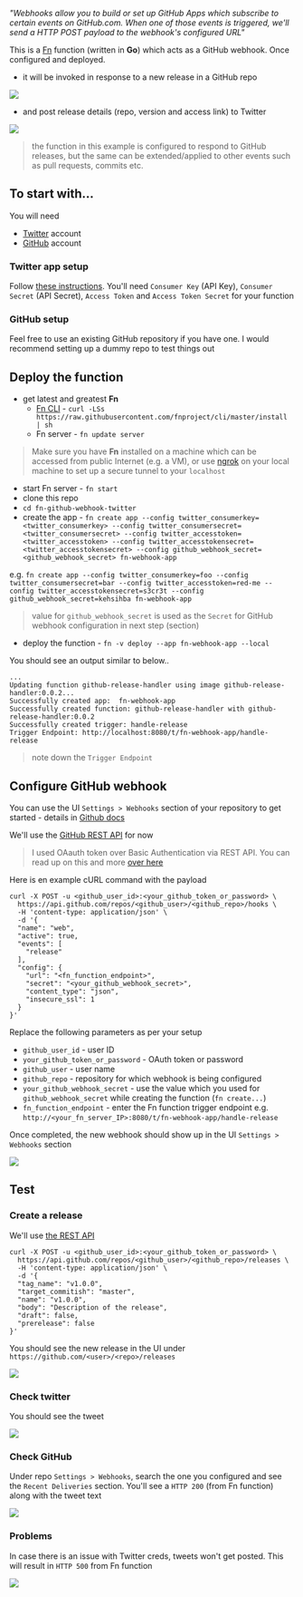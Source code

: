 *"Webhooks allow you to build or set up GitHub Apps which subscribe to certain events on GitHub.com. When one of those events is triggered, we'll send a HTTP POST payload to the webhook's configured URL"*

This is a [Fn](https://github.com/fnproject/cli) function (written in **Go**) which acts as a GitHub webhook. Once configured and deployed.

- it will be invoked in response to a new release in a GitHub repo 

![](images/rel_.JPG)


- and post release details (repo, version and access link) to Twitter

![](images/success_tweet.JPG)

> the function in this example is configured to respond to GitHub releases, but the same can be extended/applied to other events such as pull requests, commits etc.

## To start with...

You will need

- [Twitter](https://twitter.com/) account
- [GitHub](https://github.com/) account

### Twitter app setup

Follow [these instructions](https://apps.twitter.com/). You'll need `Consumer Key` (API Key), `Consumer Secret` (API Secret), `Access Token` and `Access Token Secret` for your function

### GitHub setup

Feel free to use an existing GitHub repository if you have one. I would recommend setting up a dummy repo to test things out

## Deploy the function

- get latest and greatest **Fn**
    - [Fn CLI](https://github.com/fnproject/cli) - `curl -LSs https://raw.githubusercontent.com/fnproject/cli/master/install | sh`
    - Fn server - `fn update server`

> Make sure you have **Fn** installed on a machine which can be accessed from public Internet (e.g. a VM), or use [ngrok](https://ngrok.com/) on your local machine to set up a secure tunnel to your `localhost`

- start Fn server - `fn start`
- clone this repo
- `cd fn-github-webhook-twitter`
- create the app - `fn create app --config twitter_consumerkey=<twitter_consumerkey> --config twitter_consumersecret=<twitter_consumersecret> --config twitter_accesstoken=<twitter_accesstoken> --config twitter_accesstokensecret=<twitter_accesstokensecret> --config github_webhook_secret=<github_webhook_secret> fn-webhook-app` 

e.g. `fn create app --config twitter_consumerkey=foo --config twitter_consumersecret=bar --config twitter_accesstoken=red-me --config twitter_accesstokensecret=s3cr3t --config github_webhook_secret=kehsihba fn-webhook-app`

> value for `github_webhook_secret` is used as the `Secret` for GitHub webhook configuration in next step (section)

- deploy the function - `fn -v deploy --app fn-webhook-app --local`

You should see an output similar to below..


    ...
    Updating function github-release-handler using image github-release-handler:0.0.2...
    Successfully created app:  fn-webhook-app
    Successfully created function: github-release-handler with github-release-handler:0.0.2
    Successfully created trigger: handle-release
    Trigger Endpoint: http://localhost:8080/t/fn-webhook-app/handle-release

> note down the `Trigger Endpoint`

## Configure GitHub webhook

You can use the UI `Settings > Webhooks` section of your repository to get started - details in [Github docs](https://developer.github.com/)

We'll use the [GitHub REST API](https://developer.github.com/v3/repos/hooks/#create-a-hook) for now

> I used OAauth token over Basic Authentication via REST API. You can read up on this and more [over here](https://developer.github.com/v3/auth/)

Here is en example cURL command with the payload


	curl -X POST -u <github_user_id>:<your_github_token_or_password> \
	  https://api.github.com/repos/<github_user>/<github_repo>/hooks \
	  -H 'content-type: application/json' \
	  -d '{
	  "name": "web",
	  "active": true,
	  "events": [
	    "release"
	  ],
	  "config": {
	    "url": "<fn_function_endpoint>",
	    "secret": "<your_github_webhook_secret>",
	    "content_type": "json",
	    "insecure_ssl": 1
	  }
	}'

Replace the following parameters as per your setup

- `github_user_id` - user ID
- `your_github_token_or_password` - OAuth token or password
- `github_user` - user name
- `github_repo` - repository for which webhook is being configured
- `your_github_webhook_secret` - use the value which you used for `github_webhook_secret` while creating the function (`fn create...`)
- `fn_function_endpoint` - enter the Fn function trigger endpoint e.g. `http://<your_fn_server_IP>:8080/t/fn-webhook-app/handle-release`

Once completed, the new webhook should show up in the UI `Settings > Webhooks` section

![](images/hook4.jpg)

## Test

### Create a release

We'll use [the REST API](https://developer.github.com/v3/repos/releases/#create-a-release)

	curl -X POST -u <github_user_id>:<your_github_token_or_password> \
	  https://api.github.com/repos/<github_user>/<github_repo>/releases \
	  -H 'content-type: application/json' \
	  -d '{
	  "tag_name": "v1.0.0",
	  "target_commitish": "master",
	  "name": "v1.0.0",
	  "body": "Description of the release",
	  "draft": false,
	  "prerelease": false
	}'

You should see the new release in the UI under `https://github.com/<user>/<repo>/releases` 

![](images/rel_.JPG)

### Check twitter

You should see the tweet

![](images/success_tweet.JPG)

### Check GitHub

Under repo `Settings > Webhooks`, search the one you configured and see the `Recent Deliveries` section. You'll see a `HTTP 200` (from Fn function) along with the tweet text

![](images/success_ghub.jpg)

### Problems
In case there is an issue with Twitter creds, tweets won't get posted. This will result in `HTTP 500` from Fn function

![](images/error.jpg)
